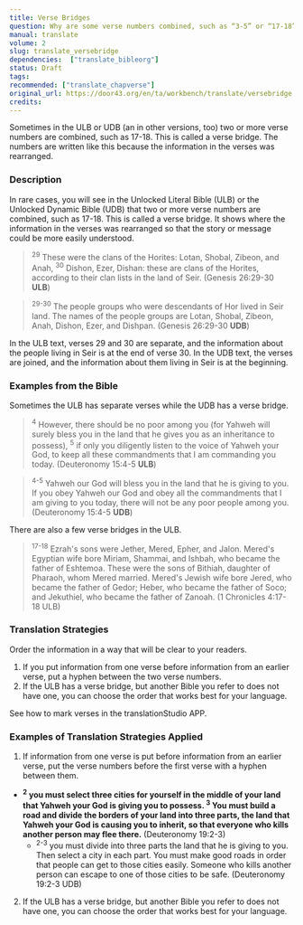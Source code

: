 ```yaml
---
title: Verse Bridges
question: Why are some verse numbers combined, such as “3-5” or “17-18”?
manual: translate
volume: 2
slug: translate_versebridge
dependencies:  ["translate_bibleorg"]
status: Draft
tags: 
recommended: ["translate_chapverse"]
original_url: https://door43.org/en/ta/workbench/translate/versebridge
credits: 
---
```

Sometimes in the ULB or UDB (an in other versions, too) two or more verse numbers are combined, such as 17-18. This is called a verse bridge. The numbers are written like this because the information in the verses was rearranged.

### Description

In rare cases, you will see in the Unlocked Literal Bible (ULB) or the Unlocked Dynamic Bible (UDB) that two or more verse numbers are combined, such as 17-18. This is called a verse bridge. It shows where the information in the verses was rearranged so that the story or message could be more easily understood.

><sup>29</sup> These were the clans of the Horites: Lotan, Shobal, Zibeon, and Anah, <sup>30</sup> Dishon, Ezer, Dishan: these are clans of the Horites, according to their clan lists in the land of Seir.  (Genesis 26:29-30 **ULB**)

><sup>29-30</sup> The people groups who were descendants of Hor lived in Seir land. The names of the people groups are Lotan, Shobal, Zibeon, Anah, Dishon, Ezer, and Dishpan.  (Genesis 26:29-30 **UDB**)

In the ULB text, verses 29 and 30 are separate, and the information about the people living in Seir is at the end of verse 30. In the UDB text, the verses are joined, and the information about them living in Seir is at the beginning. 

### Examples from the Bible

Sometimes the ULB has separate verses while the UDB has a verse bridge. 

><sup>4</sup> However, there should be no poor among you (for Yahweh will surely bless you in the land that he gives you as an inheritance to possess), <sup>5</sup> if only you diligently listen to the voice of Yahweh your God, to keep all these commandments that I am commanding you today.  (Deuteronomy 15:4-5 **ULB**)

><sup>4-5</sup> Yahweh our God will bless you in the land that he is giving to you. If you obey Yahweh our God and obey all the commandments that I am giving to you today, there will not be any poor people among you. (Deuteronomy 15:4-5 **UDB**) 

There are also a few verse bridges in the ULB. 

><sup>17-18</sup> Ezrah's sons were Jether, Mered, Epher, and Jalon. Mered's Egyptian wife bore Miriam, Shammai, and Ishbah, who became the father of Eshtemoa. These were the sons of Bithiah, daughter of Pharaoh, whom Mered married. Mered's Jewish wife bore Jered, who became the father of Gedor; Heber, who became the father of Soco; and Jekuthiel, who became the father of Zanoah.  (1 Chronicles 4:17-18 ULB)

### Translation Strategies

Order the information in a way that will be clear to your readers. 

  1. If you put information from one verse before information from an earlier verse, put a hyphen between the two verse numbers.
  1. If the ULB has a verse bridge, but another Bible you refer to does not have one, you can choose the order that works best for your language.

See how to mark verses in the translationStudio APP.

### Examples of Translation Strategies Applied

1. If information from one verse is put before information from an earlier verse, put the verse numbers before the first verse with a hyphen between them.

  * **<sup>2</sup> you must select three cities for yourself in the middle of your land that Yahweh your God is giving you to possess. <sup>3</sup> You must build a road and divide the borders of your land into three parts, the land that Yahweh your God is causing you to inherit, so that everyone who kills another person may flee there.** (Deuteronomy 19:2-3)
      * <sup>2-3</sup> you must divide into three parts the land that he is giving to you. Then select a city in each part. You must make good roads in order that people can get to those cities easily. Someone who kills another person can escape to one of those cities to be safe. (Deuteronomy 19:2-3 UDB)

2. If the ULB has a verse bridge, but another Bible you refer to does not have one, you can choose the order that works best for your language.


